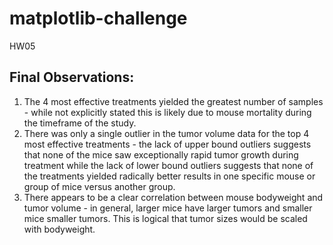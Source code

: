 # matplotlib-challenge
HW05
## Final Observations:
1) The 4 most effective treatments yielded the greatest number of samples - while not explicitly stated this is likely due to mouse mortality during the timeframe of the study.
2) There was only a single outlier in the tumor volume data for the top 4 most effective treatments - the lack of upper bound outliers suggests that none of the mice saw exceptionally rapid tumor growth during treatment while the lack of lower bound outliers suggests that none of the treatments yielded radically better results in one specific mouse or group of mice versus another group.
3) There appears to be a clear correlation between mouse bodyweight and tumor volume - in general, larger mice have larger tumors and smaller mice smaller tumors. This is logical that tumor sizes would be scaled with bodyweight.